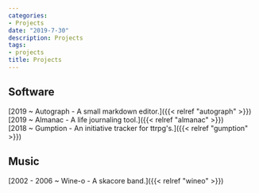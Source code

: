 ```yaml
---
categories:
- Projects
date: "2019-7-30"
description: Projects
tags:
- projects
title: Projects
---
```


## Software
[2019 ~ Autograph - A small markdown editor.]({{< relref "autograph" >}})  
[2019 ~ Almanac - A life journaling tool.]({{< relref "almanac" >}})   
[2018 ~ Gumption - An initiative tracker for ttrpg's.]({{< relref "gumption" >}})   
 

## Music  
[2002 - 2006 ~ Wine-o - A skacore band.]({{< relref "wineo" >}}) 



